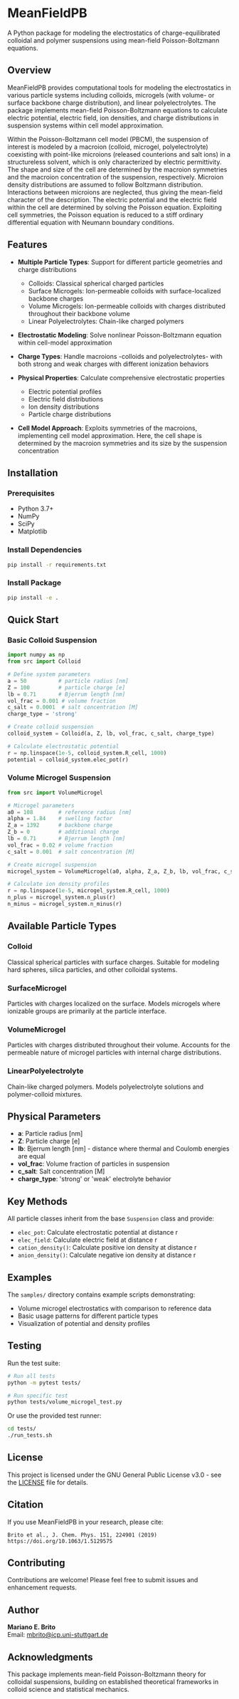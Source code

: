 # MeanFieldPB

A Python package for modeling the electrostatics of charge-equilibrated colloidal and polymer suspensions using mean-field Poisson-Boltzmann equations.

## Overview

MeanFieldPB provides computational tools for modeling the electrostatics in various particle systems including colloids, microgels (with volume- or surface backbone charge distribution), and linear polyelectrolytes. The package implements mean-field Poisson-Boltzmann equations to calculate electric potential, electric field, ion densities, and charge distributions in suspension systems within cell model approximation.

Within the Poisson-Boltzmann cell model (PBCM), the suspension of interest is modeled by a macroion (colloid, microgel, polyelectrolyte) coexisting with point-like microions (released counterions and salt ions) in a structureless solvent, which is only characterized by electric permittivity. The shape and size of the cell are determined by the macroion symmetries and the macroion concentration of the suspension, respectively. Microion density distributions are assumed to follow Boltzmann distribution. Interactions between microions are neglected, thus giving the mean-field character of the description. The electric potential and the electric field within the cell are determined by solving the Poisson equation. Exploiting cell symmetries, the Poisson equation is reduced to a stiff ordinary differential equation with Neumann boundary conditions.

## Features

- **Multiple Particle Types**: Support for different particle geometries and charge distributions
  - Colloids: Classical spherical charged particles
  - Surface Microgels: Ion-permeable colloids with surface-localized backbone charges
  - Volume Microgels: Ion-permeable colloids with charges distributed throughout their backbone volume
  - Linear Polyelectrolytes: Chain-like charged polymers

- **Electrostatic Modeling**: Solve nonlinear Poisson-Boltzmann equation within cell-model approximation

- **Charge Types**: Handle macroions -colloids and polyelectrolytes- with both strong and weak charges with different ionization behaviors

- **Physical Properties**: Calculate comprehensive electrostatic properties
  - Electric potential profiles
  - Electric field distributions
  - Ion density distributions
  - Particle charge distributions

- **Cell Model Approach**: Exploits symmetries of the macroions, implementing cell model approximation. Here, the cell shape is determined by the macroion symmetries and its size by the suspension concentration

## Installation

### Prerequisites

- Python 3.7+
- NumPy
- SciPy 
- Matplotlib

### Install Dependencies

```bash
pip install -r requirements.txt
```

### Install Package

```bash
pip install -e .
```

## Quick Start

### Basic Colloid Suspension

```python
import numpy as np
from src import Colloid

# Define system parameters
a = 50          # particle radius [nm]
Z = 100         # particle charge [e]
lb = 0.71       # Bjerrum length [nm]
vol_frac = 0.001 # volume fraction
c_salt = 0.0001  # salt concentration [M]
charge_type = 'strong'

# Create colloid suspension
colloid_system = Colloid(a, Z, lb, vol_frac, c_salt, charge_type)

# Calculate electrostatic potential
r = np.linspace(1e-5, colloid_system.R_cell, 1000)
potential = colloid_system.elec_pot(r)
```

### Volume Microgel Suspension

```python
from src import VolumeMicrogel

# Microgel parameters
a0 = 108        # reference radius [nm]
alpha = 1.84    # swelling factor
Z_a = 1392      # backbone charge
Z_b = 0         # additional charge
lb = 0.71       # Bjerrum length [nm]
vol_frac = 0.02 # volume fraction
c_salt = 0.001  # salt concentration [M]

# Create microgel suspension
microgel_system = VolumeMicrogel(a0, alpha, Z_a, Z_b, lb, vol_frac, c_salt, 'strong')

# Calculate ion density profiles
r = np.linspace(1e-5, microgel_system.R_cell, 1000)
n_plus = microgel_system.n_plus(r)
n_minus = microgel_system.n_minus(r)
```

## Available Particle Types

### Colloid
Classical spherical particles with surface charges. Suitable for modeling hard spheres, silica particles, and other colloidal systems.

### SurfaceMicrogel
Particles with charges localized on the surface. Models microgels where ionizable groups are primarily at the particle interface.

### VolumeMicrogel
Particles with charges distributed throughout their volume. Accounts for the permeable nature of microgel particles with internal charge distributions.

### LinearPolyelectrolyte
Chain-like charged polymers. Models polyelectrolyte solutions and polymer-colloid mixtures.

## Physical Parameters

- **a**: Particle radius [nm]
- **Z**: Particle charge [e]
- **lb**: Bjerrum length [nm] - distance where thermal and Coulomb energies are equal
- **vol_frac**: Volume fraction of particles in suspension
- **c_salt**: Salt concentration [M]
- **charge_type**: 'strong' or 'weak' electrolyte behavior

## Key Methods

All particle classes inherit from the base `Suspension` class and provide:

- `elec_pot`: Calculate electrostatic potential at distance r
- `elec_field`: Calculate electric field at distance r
- `cation_density()`: Calculate positive ion density at distance r
- `anion_density()`: Calculate negative ion density at distance r

## Examples

The `samples/` directory contains example scripts demonstrating:

- Volume microgel electrostatics with comparison to reference data
- Basic usage patterns for different particle types
- Visualization of potential and density profiles

## Testing

Run the test suite:

```bash
# Run all tests
python -m pytest tests/

# Run specific test
python tests/volume_microgel_test.py
```

Or use the provided test runner:

```bash
cd tests/
./run_tests.sh
```

## License

This project is licensed under the GNU General Public License v3.0 - see the [LICENSE](LICENSE) file for details.

## Citation

If you use MeanFieldPB in your research, please cite:

```
Brito et al., J. Chem. Phys. 151, 224901 (2019)
https://doi.org/10.1063/1.5129575
```

## Contributing

Contributions are welcome! Please feel free to submit issues and enhancement requests.

## Author

**Mariano E. Brito**  
Email: mbrito@icp.uni-stuttgart.de

## Acknowledgments

This package implements mean-field Poisson-Boltzmann theory for colloidal suspensions, building on established theoretical frameworks in colloid science and statistical mechanics.
